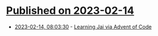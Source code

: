 # [Published on 2023-02-14](index.md)

* [2023-02-14, 08:03:30](https://lobste.rs/s/ymct05/learning_jai_via_advent_code) - [Learning Jai via Advent of Code](https://www.forrestthewoods.com/blog/learning-jai-via-advent-of-code/)
